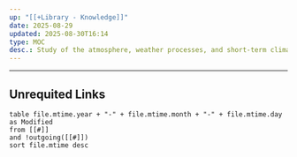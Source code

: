 ```yaml
---
up: "[[+Library - Knowledge]]"
date: 2025-08-29
updated: 2025-08-30T16:14
type: MOC
desc.: Study of the atmosphere, weather processes, and short-term climate patterns affecting Earth.
---
```






-----
## Unrequited Links
```dataview
table file.mtime.year + "-" + file.mtime.month + "-" + file.mtime.day as Modified
from [[#]]
and !outgoing([[#]])
sort file.mtime desc
```
